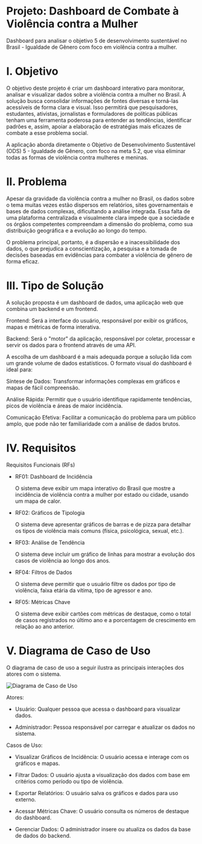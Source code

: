 # Projeto: Dashboard de Combate à Violência contra a Mulher
Dashboard para analisar o objetivo 5 de desenvolvimento sustentável no Brasil - Igualdade de Gênero com foco em violência contra a mulher.

# I. Objetivo
O objetivo deste projeto é criar um dashboard interativo para monitorar, analisar e visualizar dados sobre a violência contra a mulher no Brasil. A solução busca consolidar informações de fontes diversas e torná-las acessíveis de forma clara e visual. Isso permitirá que pesquisadores, estudantes, ativistas, jornalistas e formuladores de políticas públicas tenham uma ferramenta poderosa para entender as tendências, identificar padrões e, assim, apoiar a elaboração de estratégias mais eficazes de combate a esse problema social.

A aplicação aborda diretamente o Objetivo de Desenvolvimento Sustentável (ODS) 5 - Igualdade de Gênero, com foco na meta 5.2, que visa eliminar todas as formas de violência contra mulheres e meninas.

# II. Problema
Apesar da gravidade da violência contra a mulher no Brasil, os dados sobre o tema muitas vezes estão dispersos em relatórios, sites governamentais e bases de dados complexas, dificultando a análise integrada. Essa falta de uma plataforma centralizada e visualmente clara impede que a sociedade e os órgãos competentes compreendam a dimensão do problema, como sua distribuição geográfica e a evolução ao longo do tempo.

O problema principal, portanto, é a dispersão e a inacessibilidade dos dados, o que prejudica a conscientização, a pesquisa e a tomada de decisões baseadas em evidências para combater a violência de gênero de forma eficaz.

# III. Tipo de Solução
A solução proposta é um dashboard de dados, uma aplicação web que combina um backend e um frontend.

Frontend: Será a interface do usuário, responsável por exibir os gráficos, mapas e métricas de forma interativa.

Backend: Será o "motor" da aplicação, responsável por coletar, processar e servir os dados para o frontend através de uma API.

A escolha de um dashboard é a mais adequada porque a solução lida com um grande volume de dados estatísticos. O formato visual do dashboard é ideal para:

Síntese de Dados: Transformar informações complexas em gráficos e mapas de fácil compreensão.

Análise Rápida: Permitir que o usuário identifique rapidamente tendências, picos de violência e áreas de maior incidência.

Comunicação Efetiva: Facilitar a comunicação do problema para um público amplo, que pode não ter familiaridade com a análise de dados brutos.

# IV. Requisitos
Requisitos Funcionais (RFs)
- RF01: Dashboard de Incidência
  
    O sistema deve exibir um mapa interativo do Brasil que mostre a incidência de violência contra a mulher por estado ou cidade, usando um mapa de calor.

- RF02: Gráficos de Tipologia
  
    O sistema deve apresentar gráficos de barras e de pizza para detalhar os tipos de violência mais comuns (física, psicológica, sexual, etc.).

- RF03: Análise de Tendência
  
    O sistema deve incluir um gráfico de linhas para mostrar a evolução dos casos de violência ao longo dos anos.

- RF04: Filtros de Dados
  
    O sistema deve permitir que o usuário filtre os dados por tipo de violência, faixa etária da vítima, tipo de agressor e ano.

- RF05: Métricas Chave
  
    O sistema deve exibir cartões com métricas de destaque, como o total de casos registrados no último ano e a porcentagem de crescimento em relação ao ano anterior.

# V. Diagrama de Caso de Uso
O diagrama de caso de uso a seguir ilustra as principais interações dos atores com o sistema.

![Diagrama de Caso de Uso](docs/diagrama_caso_de_uso.png)

Atores:

- Usuário: Qualquer pessoa que acessa o dashboard para visualizar dados.

- Administrador: Pessoa responsável por carregar e atualizar os dados no sistema.

Casos de Uso:

- Visualizar Gráficos de Incidência: O usuário acessa e interage com os gráficos e mapas.

- Filtrar Dados: O usuário ajusta a visualização dos dados com base em critérios como período ou tipo de violência.

- Exportar Relatórios: O usuário salva os gráficos e dados para uso externo.

- Acessar Métricas Chave: O usuário consulta os números de destaque do dashboard.

- Gerenciar Dados: O administrador insere ou atualiza os dados da base de dados do backend.
